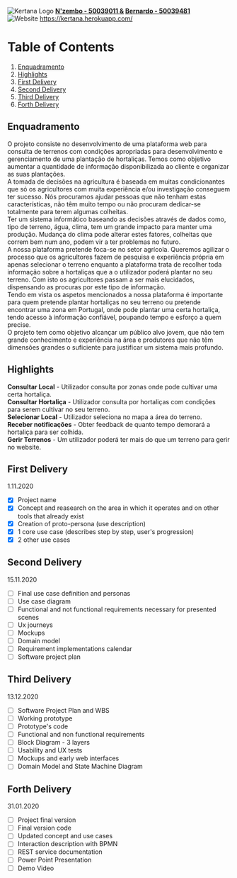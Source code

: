 ![Kertana Logo](https://raw.githubusercontent.com/Silvarini/Huzen/master/Icon/banner-kertana.png) **[N'zembo - 50039011 &](https://github.com/Ivanilson-Costa18) [Bernardo - 50039481](https://github.com/Silvarini)**
<br> ![Website](https://img.shields.io/website?down_color=red&down_message=offline&up_color=green&up_message=online&url=https%3A%2F%2Fkertana.herokuapp.com%2F)            https://kertana.herokuapp.com/


# Table of Contents


1. [Enquadramento](#enquadramento)
2. [Highlights](#highlights)
3. [First Delivery](#first-delivery)
4. [Second Delivery](#second-delivery)
5. [Third Delivery](#third-delivery)
6. [Forth Delivery](#forth-delivery)

## Enquadramento
O projeto consiste no desenvolvimento de uma plataforma web para consulta de terrenos com condições apropriadas para desenvolvimento e gerenciamento de uma plantação de hortaliças. Temos como objetivo aumentar a quantidade de informação disponibilizada ao cliente e organizar as suas plantações.<br>
A tomada de decisões na agricultura é baseada em muitas condicionantes que só os agricultores com muita experiência e/ou investigação conseguem ter sucesso. Nós procuramos ajudar pessoas que não tenham estas características, não têm muito tempo ou não procuram dedicar-se totalmente para terem algumas colheitas.<br>
Ter um sistema informático baseando as decisões através de dados como, tipo de terreno, água, clima, tem um grande impacto para manter uma produção. Mudança do clima pode alterar estes fatores, colheitas que correm bem num ano, podem vir a ter problemas no futuro.<br>
A nossa plataforma pretende foca-se no setor agrícola.  Queremos agilizar o processo que os agricultores fazem de pesquisa e experiência própria em apenas selecionar o terreno enquanto a plataforma trata de recolher toda informação sobre a hortaliças que a o utilizador poderá plantar no seu terreno. Com isto os agricultores passam a ser mais elucidados, dispensando as procuras por este tipo de informação.<br>
Tendo em vista os aspetos mencionados a nossa plataforma é importante para quem pretende plantar hortaliças no seu terreno ou pretende encontrar uma zona em Portugal, onde pode plantar uma certa hortaliça, tendo acesso à informação confiável, poupando tempo e esforço a quem precise.<br>
O projeto tem como objetivo alcançar um público alvo jovem, que não tem grande conhecimento e experiência na área e produtores que não têm dimensões grandes o suficiente para justificar um sistema mais profundo.<br>

## Highlights
**Consultar Local** - Utilizador consulta por zonas onde pode cultivar uma certa hortaliça.<br>
**Consultar Hortaliça** - Utilizador consulta por hortaliças com condições para serem cultivar no seu terreno.<br>
**Selecionar Local** - Utilizador seleciona no mapa a área do terreno.<br>
**Receber notificações** - Obter feedback de quanto tempo demorará a hortaliça para ser colhida.<br>
**Gerir Terrenos** - Um utilizador poderá ter mais do que um terreno para gerir no website.<br>


## First Delivery
  1.11.2020
- [x] Project name
- [x] Concept and reasearch on the area in which it operates and on other tools that already exist
- [x] Creation of proto-persona (use description)
- [x] 1 core use case (describes step by step, user's progression)
- [x] 2 other use cases

## Second Delivery
  15.11.2020
- [ ] Final use case definition and personas
- [ ] Use case diagram
- [ ] Functional and not functional requirements necessary for presented scenes
- [ ] Ux journeys
- [ ] Mockups
- [ ] Domain model
- [ ] Requirement implementations calendar
- [ ] Software project plan

## Third Delivery
  13.12.2020
- [ ] Software Project Plan and WBS
- [ ] Working prototype
- [ ] Prototype's code
- [ ] Functional and non functional requirements
- [ ] Block Diagram - 3 layers 
- [ ] Usability and UX tests
- [ ] Mockups and early web interfaces
- [ ] Domain Model and State Machine Diagram 

## Forth Delivery
  31.01.2020
- [ ] Project final version
- [ ] Final version code
- [ ] Updated concept and use cases
- [ ] Interaction description with BPMN 
- [ ] REST service documentation
- [ ] Power Point Presentation
- [ ] Demo Video 

